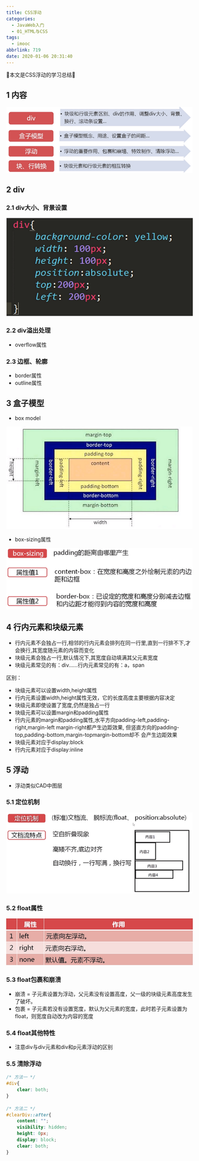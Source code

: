 ```yaml
---
title: CSS浮动
categories:
  - JavaWeb入门
  - 01_HTML与CSS
tags:
  - imooc
abbrlink: 719
date: 2020-01-06 20:31:40
---
```


:star2:本文是CSS浮动的学习总结:star2:

<!-- more -->

## 1 内容

![图片](/images/021_03_01.png)

## 2 div

### 2.1 div大小、背景设置

![图片](/images/021_03_02.png)

### 2.2 div溢出处理

- overflow属性

### 2.3 边框、轮廓

- border属性
- outline属性

## 3 盒子模型

- box model

![图片](/images/021_03_03.png)

- box-sizing属性

![图片](/images/021_03_04.png)

## 4 行内元素和块级元素

- 行内元素不会独占一行,相邻的行内元素会排列在同一行里,直到一行排不下,才会换行,其宽度随元素的内容而变化
- 块级元素会独占一行,默认情况下,其宽度自动填满其父元素宽度
- 块级元素常见的有：div......行内元素常见的有：a，span

区别：

- 块级元素可以设置width,height属性
- 行内元素设置width,height属性无效，它的长度高度主要根据内容决定
- 块级元素即使设置了宽度,仍然是独占一行
- 块级元素可以设置margin和padding属性
- 行内元素的margin和padding属性,水平方向padding-left,padding-right,margin-left margin-right都产生边距效果, 但竖直方向的padding-top,padding-bottom,margin-topmargin-bottom却不 会产生边距效果
- 块级元素对应于display:block
- 行内元素对应于display:inline

## 5 浮动

- 浮动类似CAD中图层

### 5.1 定位机制

![图片](/images/021_03_05.png)

### 5.2 float属性

![图片](/images/021_03_06.png)

### 5.3 float包裹和崩溃

- 崩溃 = 子元素设置为浮动，父元素没有设置高度，父一级的块级元素高度发生了破坏。
- 包裹 = 子元素若没有设置宽度，默认为父元素的宽度，此时若子元素设置为float，则宽度自动改为内容的宽度

### 5.4 float其他特性

- 注意div与div元素和div和p元素浮动的区别

### 5.5 清除浮动

```css
/* 方法一 */
#div{
    clear: both;
}

/* 方法二 */
#clearDiv::after{
    content: "";
    visibility: hidden;
    height: 0px;
    display: block;
    clear: both;
}
```
